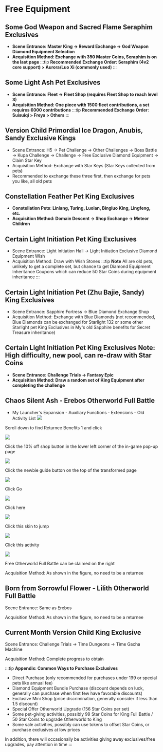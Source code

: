 # Free Equipment

## Some God Weapon and Sacred Flame Seraphim Exclusives

- **Scene Entrance: Master King → Reward Exchange → God Weapon Diamond Equipment Selection**
- **Acquisition Method: Exchange with 350 Master Coins, Seraphim is on the last page**
  :::tip
  **Recommended Exchange Order: Seraphim (4v2 core support) > Aurora/Luo Xi (commonly used)**
  :::

## Some Light Ash Pet Exclusives

- **Scene Entrance: Fleet → Fleet Shop (requires Fleet Shop to reach level 3)**
- **Acquisition Method: One piece with 1500 fleet contributions, a set requires 6000 contributions**
  :::tip
  **Recommended Exchange Order: Suisuiqi > Freya > Others**
  :::

## Version Child Primordial Ice Dragon, Anubis, Sandy Exclusive Kings

- Scene Entrance: H5 → Pet Challenge → Other Challenges → Boss Battle → Kupa Challenge → Challenge → Free Exclusive Diamond Equipment → Claim Star Key
- Acquisition Method: Exchange with Star Keys (Star Keys collected from pets)
- Recommended to exchange these three first, then exchange for pets you like, all old pets

## Constellation Feather Pet King Exclusives

- **Constellation Pets: Linlang, Turing, Luolan, Bingluo King, Lingfeng, etc.**
- **Acquisition Method: Domain Descent → Shop Exchange → Meteor Children**

## Certain Light Initiation Pet King Exclusives

- Scene Entrance: Light Initiation Hall → Light Initiation Exclusive Diamond Equipment Wish
- Acquisition Method: Draw with Wish Stones
  :::tip
  **Note** All are old pets, unlikely to get a complete set, but chance to get Diamond Equipment Inheritance Coupons which can reduce 50 Star Coins during equipment inheritance
  :::

## Certain Light Initiation Pet (Zhu Bajie, Sandy) King Exclusives

- Scene Entrance: Sapphire Fortress → Blue Diamond Exchange Shop
- Acquisition Method: Exchange with Blue Diamonds (not recommended, Blue Diamonds can be exchanged for Starlight 132 or some other Starlight pet King Exclusives in My's old Sapphire benefits for Secret Treasure inheritance)

## Certain Light Initiation Pet King Exclusives Note: High difficulty, new pool, can re-draw with Star Coins

- **Scene Entrance: Challenge Trials → Fantasy Epic**
- **Acquisition Method: Draw a random set of King Equipment after completing the challenge**

## Chaos Silent Ash - Erebos Otherworld Full Battle

- My Launcher's Expansion - Auxiliary Functions - Extensions - Old Activity List
  ![](/aola/free-petcard2_142.png)

Scroll down to find Returnee Benefits 1 and click

![](/aola/free-petcard2_143.png)

Click the 10% off shop button in the lower left corner of the in-game pop-up page

![](/aola/free-petcard2_144.png)

Click the newbie guide button on the top of the transformed page

![](/aola/free-petcard2_145.png)

Click Go

![](/aola/free-petcard2_146.png)

Click here

![](/aola/free-petcard2_147.png)

Click this skin to jump

![](/aola/free-petcard2_148.png)

Click this activity

![](/aola/free-petcard2_149.png)

Free Otherworld Full Battle can be claimed on the right

Acquisition Method: As shown in the figure, no need to be a returnee

## Born from Sorrowful Flower - Lilith Otherworld Full Battle

Scene Entrance: Same as Erebos

Acquisition Method: As shown in the figure, no need to be a returnee

## Current Month Version Child King Exclusive

Scene Entrance: Challenge Trials → Time Dungeons → Time Gacha Machine

Acquisition Method: Complete progress to obtain

:::tip
**Appendix: Common Ways to Purchase Exclusives**

- Direct Purchase (only recommended for purchases under 199 or special pets like annual fee)
- Diamond Equipment Bundle Purchase (discount depends on luck, generally can purchase when first few have favorable discounts)
- Exclusive Mini Shop (price discrimination, generally consider if less than 1.5 discount)
- Special Offer Otherworld Upgrade (156 Star Coins per set)
- Some pet-giving activities, possibly 99 Star Coins for King Full Battle / 50 Star Coins to upgrade Otherworld to King
- Some sale activities, possibly can use tokens to offset Star Coins, or purchase exclusives at low prices

In addition, there will occasionally be activities giving away exclusives/free upgrades, pay attention in time
:::
